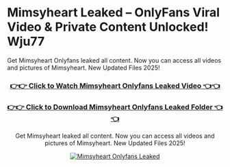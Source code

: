 # Mimsyheart Leaked – OnlyFans Viral Video & Private Content Unlocked! Wju77

Get Mimsyheart Onlyfans leaked all content. Now you can access all videos and pictures of Mimsyheart. New Updated Files 2025!  
<div align="center">
  
### [👉👉 Click to Watch Mimsyheart Onlyfans Leaked Video 👈👈](https://links2leaks.com/mimsyheart)  
### [👉👉 Click to Download Mimsyheart Onlyfans Leaked Folder 👈👈](https://links2leaks.com/mimsyheart)  

Get Mimsyheart leaked all content. Now you can access all videos and pictures of Mimsyheart. New Updated Files 2025!  

[![Mimsyheart Onlyfans Leaked](https://i.ibb.co/93hzkbrt/l2l.gif)](https://links2leaks.com/mimsyheart)  

</div>

